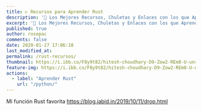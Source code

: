 ```yaml
---
title: ▷ Recursos para Aprender Rust
description: '🔨 Los Mejores Recursos, Chuletas y Enlaces con los que Aprender Rust'
excerpt: '🔨 Los Mejores Recursos, Chuletas y Enlaces con los que Aprender Rust'
published: true
author: rosepac
comments: false
date: 2020-01-27 17:06:18
last_modified_at:
permalink: /rust-recursos/
thumbnail: https://i.ibb.co/F8y9t82/hitesh-choudhary-D9-Zow2-REm8-U-unsplash.jpg
feature-img: https://i.ibb.co/F8y9t82/hitesh-choudhary-D9-Zow2-REm8-U-unsplash.jpg
actions:
  - label: "Aprender Rust"
    url: "/python/"
---
```


Mi función Rust favorita https://blog.jabid.in/2019/10/11/drop.html